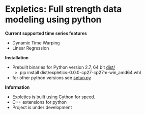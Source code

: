 # Expletics: Full strength data modeling using python

**Current supported time series features**
* Dynamic Time Warping
* Linear Regression

**Installation**
* Prebuilt binaries for Python version 2.7, 64 bit [dist/](https://github.com/jaredbebb/expletics/tree/master/expletics/dist)
  * pip install dist/expletics-0.0.0-cp27-cp27m-win_amd64.whl
* for other python versions see [setup.py](https://github.com/jaredbebb/expletics/blob/master/expletics/setup.py)

**Information**
* Expletics is built using Cython for speed.
* C++ extensions for python
* Project is under development